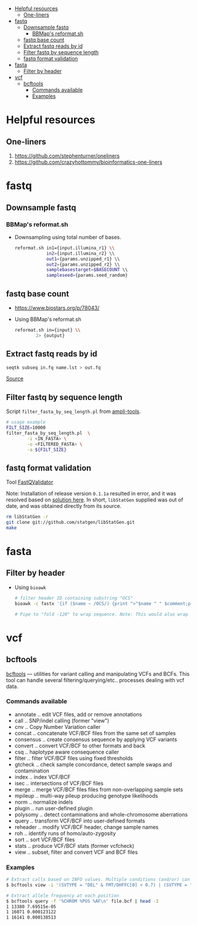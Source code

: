 - [Helpful resources](#helpful-resources)
  - [One-liners](#one-liners)
- [fastq](#fastq)
  - [Downsample fastq](#downsample-fastq)
    - [BBMap's reformat.sh](#bbmaps-reformatsh)
  - [fastq base count](#fastq-base-count)
  - [Extract fastq reads by id](#extract-fastq-reads-by-id)
  - [Filter fastq by sequence length](#filter-fastq-by-sequence-length)
  - [fastq format validation](#fastq-format-validation)
- [fasta](#fasta)
  - [Filter by header](#filter-by-header)
- [vcf](#vcf)
  - [bcftools](#bcftools)
    - [Commands available](#commands-available)
    - [Examples](#examples)


# Helpful resources

## One-liners

1. https://github.com/stephenturner/oneliners
2. https://github.com/crazyhottommy/bioinformatics-one-liners


# fastq

## Downsample fastq

### BBMap's reformat.sh

- Downsampling using total number of bases.

    ```sh
    reformat.sh in1={input.illumina_r1} \\
                in2={input.illumina_r2} \\
                out1={params.unzipped_r1} \\
                out2={params.unzipped_r2} \\
                samplebasestarget=$BASECOUNT \\
                sampleseed={params.seed_random}
    ```


## fastq base count

- https://www.biostars.org/p/78043/

- Using BBMap's reformat.sh

    ```bash
    reformat.sh in={input} \\
            2> {output}
    ```


## Extract fastq reads by id

```sh
seqtk subseq in.fq name.lst > out.fq
```

[Source](https://www.biostars.org/p/45356/#45357)


## Filter fastq by sequence length

Script `filter_fasta_by_seq_length.pl` from [ampli-tools](https://github.com/timkahlke/ampli-tools).

```sh
# usage example
FILT_SIZE=10000
filter_fasta_by_seq_length.pl  \
        -i <IN_FASTA> \
        -o <FILTERED_FASTA> \
        -a ${FILT_SIZE}
```


## fastq format validation

Tool [FastQValidator](https://genome.sph.umich.edu/wiki/FastQValidator)

Note:
Installation of release version `0.1.1a` resulted in error, and it was resolved based on [solution here](https://vcru.wisc.edu/simonlab/bioinformatics/programs/install/fastqvalidator.htm). In short, `libStatGen` supplied was out of date, and was obtained directly from its source.

```sh
rm libStatGen -r
git clone git://github.com/statgen/libStatGen.git
make
```

# fasta

## Filter by header

- Using `bioawk`

    ```sh
    # filter header ID containing substring "OCS"
    bioawk -c fastx '{if ($name ~ /OCS/) {print ">"$name " " $comment;print $seq}}' fname.fasta

    # Pipe to "fold -120" to wrap sequence. Note: This would also wrap header line though.
    ```


# vcf

## bcftools

[bcftools](https://samtools.github.io/bcftools/bcftools.html) — utilities for variant calling and manipulating VCFs and BCFs. This tool can handle several filtering/querying/etc.. processes dealing with vcf data.

### Commands available

* annotate .. edit VCF files, add or remove annotations
* call .. SNP/indel calling (former "view")
* cnv .. Copy Number Variation caller
* concat .. concatenate VCF/BCF files from the same set of samples
* consensus .. create consensus sequence by applying VCF variants
* convert .. convert VCF/BCF to other formats and back
* csq .. haplotype aware consequence caller
* filter .. filter VCF/BCF files using fixed thresholds
* gtcheck .. check sample concordance, detect sample swaps and contamination
* index .. index VCF/BCF
* isec .. intersections of VCF/BCF files
* merge .. merge VCF/BCF files files from non-overlapping sample sets
* mpileup .. multi-way pileup producing genotype likelihoods
* norm .. normalize indels
* plugin .. run user-defined plugin
* polysomy .. detect contaminations and whole-chromosome aberrations
* query .. transform VCF/BCF into user-defined formats
* reheader .. modify VCF/BCF header, change sample names
* roh .. identify runs of homo/auto-zygosity
* sort .. sort VCF/BCF files
* stats .. produce VCF/BCF stats (former vcfcheck)
* view .. subset, filter and convert VCF and BCF files


### Examples

```sh
# Extract calls based on INFO values. Multiple conditions (and/or) can be used. Example below from Duphold.
$ bcftools view -i '(SVTYPE = "DEL" & FMT/DHFFC[0] < 0.7) | (SVTYPE = "DUP" & FMT/DHBFC[0] > 1.3)' SV_CALLS.vcf

# Extract allele frequency at each position
$ bcftools query -f '%CHROM %POS %AF\n' file.bcf | head -3
1 13380 7.69515e-05
1 16071 0.000123122
1 16141 0.000138513
```
